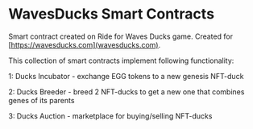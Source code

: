 # WavesDucks Smart Contracts

Smart contract created on Ride for Waves Ducks game. Created for [https://wavesducks.com](wavesducks.com).

This collection of smart contracts implement following functionality:

1: Ducks Incubator - exchange EGG tokens to a new genesis NFT-duck

2: Ducks Breeder - breed 2 NFT-ducks to get a new one that combines genes of its parents

3: Ducks Auction - marketplace for buying/selling NFT-ducks
